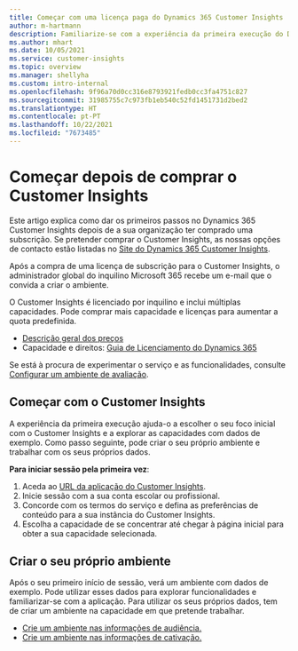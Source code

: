 ```yaml
---
title: Começar com uma licença paga do Dynamics 365 Customer Insights
author: m-hartmann
description: Familiarize-se com a experiência da primeira execução do Dynamics 365 Customer Insights e explore as suas capacidades.
ms.author: mhart
ms.date: 10/05/2021
ms.service: customer-insights
ms.topic: overview
ms.manager: shellyha
ms.custom: intro-internal
ms.openlocfilehash: 9f96a70d0cc316e8793921fedb0cc3fa4751c827
ms.sourcegitcommit: 31985755c7c973fb1eb540c52fd1451731d2bed2
ms.translationtype: HT
ms.contentlocale: pt-PT
ms.lasthandoff: 10/22/2021
ms.locfileid: "7673485"
---
```

# <a name="get-started-after-purchasing-customer-insights"></a>Começar depois de comprar o Customer Insights

Este artigo explica como dar os primeiros passos no Dynamics 365 Customer Insights depois de a sua organização ter comprado uma subscrição. Se pretender comprar o Customer Insights, as nossas opções de contacto estão listadas no [Site do Dynamics 365 Customer Insights](https://dynamics.microsoft.com/ai/customer-insights/). 

Após a compra de uma licença de subscrição para o Customer Insights, o administrador global do inquilino Microsoft 365 recebe um e-mail que o convida a criar o ambiente. 

O Customer Insights é licenciado por inquilino e inclui múltiplas capacidades. Pode comprar mais capacidade e licenças para aumentar a quota predefinida. 
- [Descrição geral dos preços](https://dynamics.microsoft.com/ai/customer-insights/pricing/)
- Capacidade e direitos: [Guia de Licenciamento do Dynamics 365](https://go.microsoft.com/fwlink/?LinkId=866544)

Se está à procura de experimentar o serviço e as funcionalidades, consulte [Configurar um ambiente de avaliação](trial-signup.md).

## <a name="start-with-customer-insights"></a>Começar com o Customer Insights

A experiência da primeira execução ajuda-o a escolher o seu foco inicial com o Customer Insights e a explorar as capacidades com dados de exemplo. Como passo seguinte, pode criar o seu próprio ambiente e trabalhar com os seus próprios dados.

**Para iniciar sessão pela primeira vez**:

1. Aceda ao [URL da aplicação do Customer Insights](https://home.ci.ai.dynamics.com).
1. Inicie sessão com a sua conta escolar ou profissional. 
1. Concorde com os termos do serviço e defina as preferências de conteúdo para a sua instância do Customer Insights.
1. Escolha a capacidade de se concentrar até chegar à página inicial para obter a sua capacidade selecionada.

## <a name="create-your-own-environment"></a>Criar o seu próprio ambiente

Após o seu primeiro início de sessão, verá um ambiente com dados de exemplo. Pode utilizar esses dados para explorar funcionalidades e familiarizar-se com a aplicação. Para utilizar os seus próprios dados, tem de criar um ambiente na capacidade em que pretende trabalhar.

- [Crie um ambiente nas informações de audiência.](audience-insights/get-started-paid.md)
- [Crie um ambiente nas informações de cativação.](engagement-insights/create-new-environment.md) 



